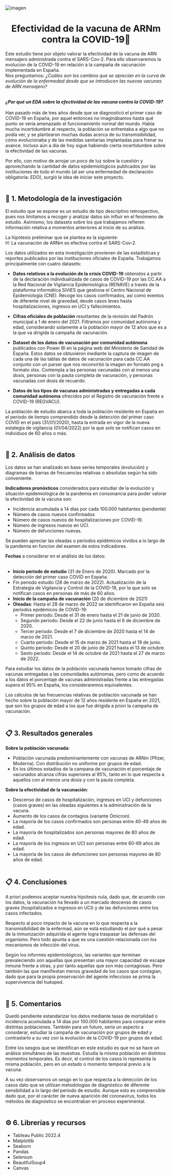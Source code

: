 ![imagen](https://github.com/marinagoju/EDA-COVID-19-Vaccine/blob/main/src/data/vacuna.jpg)
# <div align="center">**Efectividad de la vacuna de ARNm contra la COVID-19**:syringe:</div>

Este estudio tiene por objeto valorar la efectividad de la vacuna de ARN mensajero administrada contra el SARS-Cov-2. 
Para ello observaremos la evolucion de la COVID-19 en relación a la campaña de vacunación implementada en España.    
Nos preguntamos: *¿Cuáles son los cambios que se aprecian en la curva de evolución de la enfermedad desde que se introducen las nuevas vacunas de ARN mensajero?*<br></br> 

***¿Por qué un EDA sobre la efectividad de las vacuna contra la COVID-19?***<br></br>
Han pasado más de tres años desde que se diagnosticó el primer caso de COVID-19 en España, por aquel entonces no imaginábamos hasta qué punto se vería amenazado el funcionamiento normal del mundo. Había mucha incertidumbre al respecto, la población se enfrentaba a algo que no podía ver, y se plantearon muchas dudas acerca de su transmisibilidad, cómo evolucionaba y de las medidas sanitarias implantadas para frenar su avance. Incluso aún a día de hoy sigue habiendo cierta incertidumbre sobre la efectividad de las vacunas. 

Por ello, con motivo de arrojar un poco de luz sobre la cuestión y aprovechando la cantidad de datos epidemiológicos publicados por las instituciones de todo el mundo (al ser una enfermedad de declaración obligatoria: EDO), surgió la idea de iniciar este proyecto.<br></br>


## 🔎 1. Metodología de la investigación

El estudio que se expone es un estudio de tipo descriptivo retrospectivo, pues nos limitamos a recoger y analizar datos sin influir en el fenómeno de estudio. Asimismo, los datasets sobre los que trabajamos refieren información relativa a momentos anteriores al inicio de su análisis.

La hipótesis preliminar que se plantea es la siguiente:  
H: La vacunación de ARNm es efectiva contra el SARS-Cov-2.

Los datos utilizados en esta investigación provienen de las estadísticas y reportes publicados por las instituciones oficiales de España. Trabajamos principalmente con cuatro datasets:

- **Datos relativos a la evolución de la crisis COVID-19** obtenidos a partir de la declaración individualizada de casos de COVID-19 por las CC.AA a la Red Nacional de Vigilancia Epidemiológica (RENAVE) a través de la plataforma informática SiViES que gestiona el Centro Nacional de Epidemiología (CNE). Recoge los casos confirmados, así como eventos de diferente nivel de gravedad, desde casos leves hasta hospitalizaciones, ingresos en UCI y fallecimientos.

- **Cifras oficiales de población** resultantes de la revisión del Padrón municipal a 1 de enero del 2021. Filtramos por comunidad autónoma y edad, considerando solamente a la población mayor de 12 años que es a la que va dirigida la campaña de vacunación.

- **Dataset de los datos de vacunación por comunidad autónoma** publicados con Power BI en la página web del Ministerio de Sanidad de España. Estos datos se obtuvieron mediante la captura de imagen de cada una de las tablas de datos de vacunación para cada CC.AA conjunto con un parser que nos reconvirtió la imagen en formato png a formato xlsx. Contempla a las personas vacunadas con al menos una dosis, personas con la pauta completa de vacunación, y personas vacunadas con dosis de recuerdo.

- **Datos de los tipos de vacunas administradas y entregadas a cada comunidad autónoma** ofrecidos por el Registro de vacunación frente a COVID-19 (REGVACU).

La población de estudio abarca a toda la población residente en España en el periodo de tiempo comprendido desde la detección del primer caso COVID en el país (31/01/2020), hasta la entrada en vigor de la nueva estategia de vigilancia (01/04/2022) por la que solo se notifican casos en individuos de 60 años o más.<br></br>



## 📑 2. Análisis de datos

Los datos se han analizado en base series temporales (evolución) y diagramas de barras de frecuencias relativas o absolutas según ha sido conveniente.

**Indicadores  pronósticos** considerados para estudiar de la evolución y situación epidemiológica de la pandemia en consonancia para poder valorar la efectividad de la vacuna son:

- Incidencia acumulada a 14 días por cada 100.000 habitantes (pendiente)
- Número de casos nuevos confirmados
- Número de casos nuevos de hospitalizaciones por COVID-19.
- Número de ingresos nuevos en UCI.
- Número de defunciones nuevas. 

Se pueden apreciar las oleadas o periodos epidémicos vividos a lo largo de la pandemia en funcion del examen de estos indicadores.

**Fechas** a considerar en el análisis de los datos:<br></br>
* **Inicio periodo de estudio** (31 de Enero de 2020). Marcado por la detección del primer caso COVID en España.
* Fin periodo estudio (28 de marzo de 2022). Actualización de la Estrategia de Vigilancia y Control de la COVID-19, por la que solo se notifican casos en personas de más de 60 años.  
* **Inicio de la campaña de vacunación** (20 de diciembre de 2021)  
* **Oleadas**: Hasta el 28 de marzo de 2022 se identificaron en España seis periodos epidémicos de COVID-19:
  - Primer periodo: Desde el 31 de enero hasta el 21 de junio de 2020.
  - Segundo periodo: Desde el 22 de junio hasta el 6 de diciembre de 2020.
  - Tercer periodo: Desde el 7 de diciembre de 2020 hasta el 14 de marzo de 2021.
  - Cuarto periodo: Desde el 15 de marzo de 2021 hasta el 19 de junio.
  - Quinto periodo: Desde el 20 de junio de 2021 hasta el 13 de octubre.
  - Sexto periodo: Desde el 14 de octubre de 2021 hasta el 27 de marzo de 2022.
  
Para estudiar los datos de la población vacunada hemos tomado cifras de vacunas entregadas a las comunidades autónomas, pero como de acuerdo a los datos el porcentaje de vacunas administradas frente a las entregadas supera el 95% en España, los consideraremos equivalentes.

Los cálculos de las frecuencias relativas de población vacunada se han hecho sobre la población mayor de 12 años residente en España en 2021, que son los grupos de edad a los que fue dirigida a priori la campaña de vacunación.<br></br>

## 📋 3. Resultados generales

**Sobre la población vacunada**:
- Población vacunada predominantemente con vacunas de ARNm (Pfizer, Moderna). Con distribución no uniforme por grupos de edad.
- En los últimos estadíos de la campana de vacunación el porcentaje de vacunados alcanza cifras superiores al 95%, tanto en lo que respecta a aquellos con al menos una dosis y con la pauta completa.

**Sobre la efectividad de la vacunación**:
- Descenso de casos de hospitalización, ingresos en UCI y defunciones (casos graves) en las oleadas siguientes a la administración de la vacuna.
- Aumento de los casos de contagios (variante Ómicron).
- La mayoría de los casos confirmados son personas entre 40-49 años de edad.
- La mayoría de hospitalizados son personas mayores de 80 años de edad.
- La mayoría de los ingresos en UCI son personas entre 60-69 años de edad.
- La mayoría de los casos de defunciones son personas mayores de 80 años de edad.
<br></br>
## 📋 4. Conclusiones
A priori podemos aceptar nuestra hipótesis nula, dado que, de acuerdo con los datos, la vacunación ha llevado a un marcado descenso de casos graves (hospitalizados e ingresos en UCI) y de las defunciones entre los casos infectados.

Respecto al poco impacto de la vacuna en lo que respecta a la transmisibilidad de la enfermad, aún se está estudiando el por qué a pesar de la inmunización adquirida el agente logra traspasar las defensas del organismo. Pero todo apunta a que es una cuestión relacionada con los mecanismos de infección del virus.

Según los informes epidemiológicos, las variantes que terminan prevaleciendo son aquellas que presentan una mayor capacidad de escape inmune frente a otras, y por tanto aquellas que son más contagiosas. Pero también las que manifiestan menos gravedad de los casos que contagian, dado que para la propia preservación del agente infeccioso se prima la supervivencia del huésped.<br></br>

## 💬 5. Comentarios

Quedó pendiente estandarizar los datos mediante tasas de mortalidad o incidencia acumulada a 14 días por 100.000 habitantes para comparar entre distintas poblaciones. 
También para un futuro, sería un aspecto a considerar, estudiar la campaña de vacunación por grupos de edad y contrastarlo a su vez con la evolución de la COVID-19 por grupos de edad.

Entre los sesgos que se identifican en este estudio es que no se hace un análisis simultáneo de las muestras. Estudia la misma población en distintos momentos temporales. Es decir, el control de los casos lo representa la misma población, pero en un estado o momento temporal previo a la vacuna.

A su vez observamos un sesgo en lo que respecta a la detección de los casos dato que se utilizan metodologías de diagnóstico de diferente sensibilidad a lo largo del periodo de estudio. Aunque esto es comprensible dado que, por el carácter de nueva aparición del coronavirus, todos los métodos de diagnóstico se encontraban en proceso experimental.<br></br>

## ⚙️ 6. Librerías y recursos

- Tableau Public 2022.4
- Matplotlib
- Seaborn
- Pandas
- Selenium
- BeautifulSoup4
- Canvas
